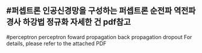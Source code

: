 #퍼셉트론
인공신경망을 구성하는 퍼셉트론
순전파
역전파
경사 하강법
정규화
자세한 건 pdf참고
---
#perceptron
perceptron
foward propagation
back propagation
dropout
For details, please refer to the attached PDF
